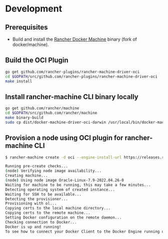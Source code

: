 # Development

## Prerequisites

* Build and install the [Rancher Docker Machine](https://github.com/rancher/machine) binary (fork of docker/machine).

## Build the OCI Plugin

```bash
go get github.com/rancher-plugins/rancher-machine-driver-oci
cd $GOPATH/src/github.com/rancher-plugins/rancher-machine-driver-oci
make install
```

## Install rancher-machine CLI binary locally

```bash
go get github.com/rancher/machine
cd $GOPATH/src/github.com/rancher/machine
make binary-build
sudo cp dist/docker-machine-driver-oci-darwin /usr/local/bin/docker-machine-driver-oci
```

## Provision a node using OCI plugin for rancher-machine CLI

```bash
$ rancher-machine create -d oci --engine-install-url https://releases.rancher.com/install-docker/20.10.sh --oci-region us-phoenix-1 --oci-subnet-id ocid1.subnet.oc1.phx.aaaaaaaaaaaaaaaaaaaaaaaa --oci-tenancy-id ocid1.tenancy.oc1..aaaaaaaaaaaaaaaaaaaaaaaa --oci-vcn-id ocid1.vcn.oc1.phx.aaaaaaaaaaaaaaaaaaaaaaaa --oci-fingerprint xx:xx:xx:xx:xx:xx:xx:xx:xx:xx:xx:xx:xx:xx:xx:xx --oci-node-availability-domain jGnV:PHX-AD-2 --oci-node-image Oracle-Linux-7.9 --oci-user-id ocid1.user.oc1..aaaaaaaaaaaaaaaaaaaaaaaa --oci-vcn-compartment-id ocid1.compartment.oc1..aaaaaaaaaaaaaaaaaaaaaaaa --oci-node-compartment-id ocid1.compartment.oc1..aaaaaaaaaaaaaaaaaaaaaaaa --oci-private-key-path /path/to/api.key.priv.pem  --oci-node-shape VM.Standard2.1  node

Running pre-create checks...
(node) Verifying node image availability... 
Creating machine...
(node) Using node image Oracle-Linux-7.9-2022.04.26-0
Waiting for machine to be running, this may take a few minutes...
Detecting operating system of created instance...
Waiting for SSH to be available...
Detecting the provisioner...
Provisioning with ol...
Copying certs to the local machine directory...
Copying certs to the remote machine...
Setting Docker configuration on the remote daemon...
Checking connection to Docker...
Docker is up and running!
To see how to connect your Docker Client to the Docker Engine running on this virtual machine, run: docker-machine env node
```
